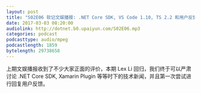 ```yaml
---
layout: post
title: "S02E06 软记文娱播报: .NET Core SDK, VS Code 1.10, TS 2.2 和用户反馈"
date: 2017-03-03 08:20:00
audiolink: http://dotnet.b0.upaiyun.com/S02E06.mp3
categories: podcast
podcasttype: audio/mpeg
podcastlength: 1859
bytelength: 29738658
---
```


上期文娱播报收到了不少大家正面的评价，本期 Lex Li 回归，我们终于可以严肃讨论 .NET Core SDK, Xamarin Plugin 等等时下的技术新闻，并且第一次尝试进行回复用户反馈。